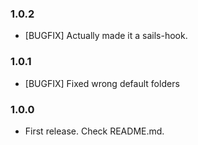 ### 1.0.2

* [BUGFIX] Actually made it a sails-hook.

### 1.0.1

* [BUGFIX] Fixed wrong default folders

### 1.0.0

* First release. Check README.md.
